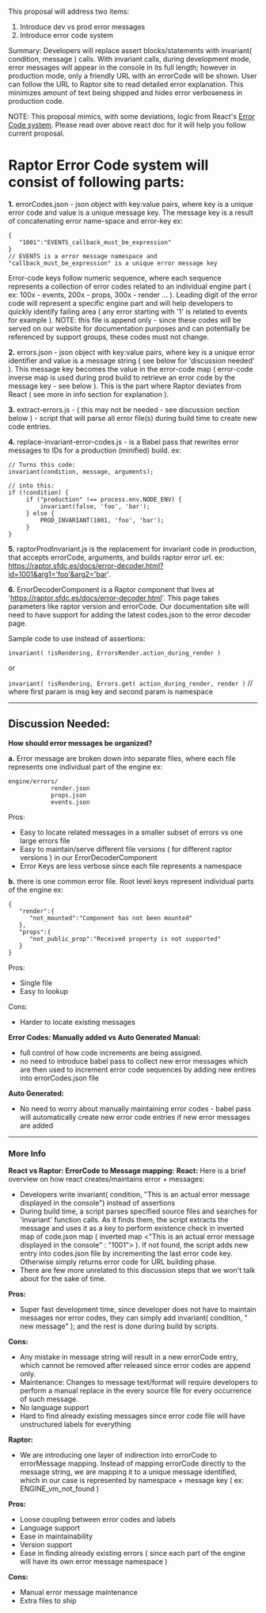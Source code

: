 This proposal will address two items:
1. Introduce dev vs prod error messages
2. Introduce error code system

Summary:
Developers will replace assert blocks/statements with invariant( condition, message ) calls. With invariant calls, during development mode, error messages will appear in the console in its full length; however in production mode, only a friendly URL with an errorCode will be shown. User can follow the URL to Raptor site to read detailed error explanation. This minimizes amount of text being shipped and hides error verboseness in production code.

NOTE: This proposal mimics, with some deviations, logic from React's [Error Code system](https://reactjs.org/blog/2016/07/11/introducing-reacts-error-code-system.html).
Please read over above react doc for it will help you follow current proposal.


# Raptor Error Code system will consist of following parts:
**1.** errorCodes.json -  json object with key:value pairs, where key is a unique error code and value is a unique message key. The message key is a result of concatenating error name-space and error-key ex:
```
{
   "1001":"EVENTS_callback_must_be_expression"
}
// EVENTS is a error message namespace and "callback_must_be_expression" is a unique error message key
```


Error-code keys follow numeric sequence, where each sequence represents a collection of error codes related to an individual engine part ( ex: 100x - events, 200x - props, 300x - render ... ). Leading digit of the error code will represent a specific engine part and will help developers to quickly identify failing area ( any error starting with '1' is related to events for example ).
NOTE: this file is append only - since these codes will be served on our website for documentation purposes and can potentially be referenced by support groups, these codes must not change.

**2.** errors.json - json object with key:value pairs, where key is a unique error identifier and value is a message string ( see below for 'discussion needed' ). This message key becomes the value in the error-code map ( error-code inverse map is used during prod build to retrieve an error code by the message key - see below ). This is the part where Raptor deviates from React ( see more in info section for explanation ).

**3.** extract-errors.js - ( this may not be needed - see discussion section below ) - script that will parse all error file(s) during build time to create new code entries.

**4.** replace-invariant-error-codes.js - is a Babel pass that rewrites error messages to IDs for a production (minified) build. ex:
```
// Turns this code:
invariant(condition, message, arguments);
```

```
// into this:
if (!condition) {
     if ("production" !== process.env.NODE_ENV) {
         invariant(false, 'foo', 'bar');
     } else {
         PROD_INVARIANT(1001, 'foo', 'bar');
     }
}
```

**5.** raptorProdInvariant.js is the replacement for invariant code in production, that accepts errorCode, arguments, and builds raptor error url. ex: https://raptor.sfdc.es/docs/error-decoder.html?id=1001&arg1='foo'&arg2='bar'.

**6.** ErrorDecoderComponent is a Raptor component that lives at 'https://raptor.sfdc.es/docs/error-decoder.html'. This page takes parameters like raptor version and errorCode. Our documentation site will need to have support for adding the latest codes.json to the error decoder page.

Sample code to use instead of assertions:

```invariant( !isRendering, ErrorsRender.action_during_render )```

or

```invariant( !isRendering, Errors.get( action_during_render, render )```
// where first param is msg key and second param is namespace

----------------------------------------------------------------------------------------------------

## Discussion Needed:
**How should error messages be organized?**

**a.** Error message are broken down into separate files, where each file represents one individual part of the engine ex:
```
engine/errors/
            render.json
            props.json
            events.json
```

Pros:
- Easy to locate related messages in a smaller subset of errors vs one large errors file
- Easy to maintain/serve different file versions ( for different raptor versions ) in our ErrorDecoderComponent
- Error Keys are less verbose since each file represents a namespace

**b.** there is one common error file. Root level keys represent individual parts of the engine ex:

```
{
   "render":{
      "not_mounted":"Component has not been mounted"
   },
   "props":{
      "not_public_prop":"Received property is not supported"
   }
}
```

Pros:
- Single file
- Easy to lookup

Cons:
- Harder to locate existing messages


**Error Codes: Manually added vs Auto Generated**
**Manual:**
- full control of how code increments are being assigned.
- no need to introduce babel pass to collect new error messages which are then used to increment error code sequences by adding new entires into errorCodes.json file

**Auto Generated:**
- No need to worry about manually maintaining error codes - babel pass will automatically create new error code entries if new error messages are added

----------------------------------------------------------------------------------------------------

### More Info
**React vs Raptor: ErrorCode to Message mapping:**
**React:**
Here is a brief overview on how react creates/maintains error + messages:
- Developers write invariant( condition, "This is an actual error message displayed in the console") instead of assertions
- During build time, a script parses specified source files and searches for 'invariant' function calls. As it finds them, the script extracts the message and uses it as a key to perform existence check in  inverted map of code.json map ( inverted map <"This is an actual error message displayed in the console" : "1001"> ). If not found, the script adds new entry into codes.json file by incrementing the last error code key. Otherwise simply returns error code for URL building phase.
- There are few more unrelated to this discussion steps that we won't talk about for the sake of time.

**Pros:**
- Super fast development time, since developer does not have to maintain messages nor error codes, they can simply add invariant( condition, " new message" ); and the rest is done during build by scripts.

**Cons:**
- Any mistake in message string will result in a new errorCode entry, which cannot be removed after released since error codes are append only.
- Maintenance: Changes to message text/format will require developers to perform a manual replace in the every source file for every occurrence of such message.
- No language support
- Hard to find already existing messages since error code file will have unstructured labels for everything

**Raptor:**
- We are introducing one layer of indirection into errorCode to errorMessage mapping. Instead of mapping errorCode directly to the message string, we are mapping it to a unique message identified, which in our case is represented by namespace + message key ( ex: ENGINE_vm_not_found )

**Pros:**
- Loose coupling between error codes and labels
- Language support
- Ease in maintainability
- Version support
- Ease in finding already existing errors ( since each part of the engine will have its own error message namespace )

**Cons:**
- Manual error message maintenance
- Extra files to ship

